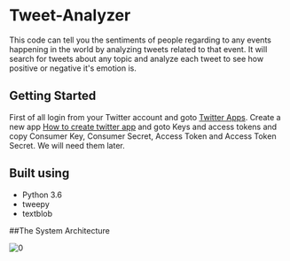 # Tweet-Analyzer

This code can tell you the sentiments of people regarding to any events happening in the world by analyzing tweets related to that event. It will search for tweets about any topic and analyze each tweet to see how positive or negative it's emotion is.

## Getting Started

First of all login from your Twitter account and goto [Twitter Apps](https://developer.twitter.com/en/apps). Create a new app [How to create twitter app](https://docs.inboundnow.com/guide/create-twitter-application/) and goto Keys and access tokens and copy Consumer Key, Consumer Secret, Access Token and Access Token Secret. We will need them later.


## Built using

* Python 3.6
* tweepy
* textblob


##The System Architecture

![0](https://imgur.com/a/MMym4WK)
